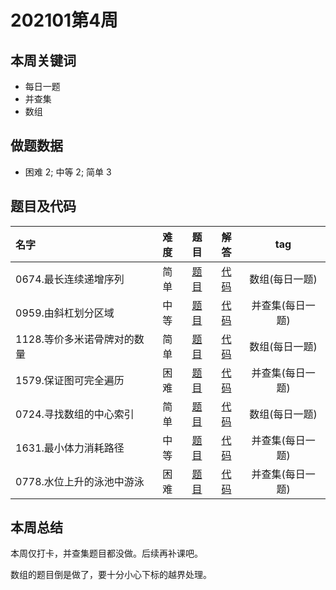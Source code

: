 <!--
 * @Description: 
 * @Autor: Au3C2
 * @Date: 2021-01-11 14:55:49
 * @LastEditors: Au3C2
 * @LastEditTime: 2021-03-31 16:15:20
-->
# 202101第4周
## 本周关键词

* 每日一题
* 并查集
* 数组

## 做题数据

* 困难 2; 中等 2; 简单 3

## 题目及代码

|名字|难度|题目|解答|tag|
|:-|:-:|:-:|:-:|:-:|
|0674.最长连续递增序列|简单|[题目](https://leetcode-cn.com/problems/longest-continuous-increasing-subsequence/)|[代码](../Code/202101第4周/0674.最长连续递增序列.md)|数组(每日一题)
|0959.由斜杠划分区域|中等|[题目](https://leetcode-cn.com/problems/regions-cut-by-slashes/)|[代码](../Code/202101第4周/0959.由斜杠划分区域.md)|并查集(每日一题)
|1128.等价多米诺骨牌对的数量|简单|[题目](https://leetcode-cn.com/problems/number-of-equivalent-domino-pairs/)|[代码](../Code/202101第4周/1128.等价多米诺骨牌对的数量.md)|数组(每日一题)
|1579.保证图可完全遍历|困难|[题目](https://leetcode-cn.com/problems/remove-max-number-of-edges-to-keep-graph-fully-traversable/)|[代码](../Code/202101第4周/1579.保证图可完全遍历.md)|并查集(每日一题)
|0724.寻找数组的中心索引|简单|[题目](https://leetcode-cn.com/problems/find-pivot-index/)|[代码](../Code/202101第4周/0724.寻找数组的中心索引.md)|数组(每日一题)
|1631.最小体力消耗路径|中等|[题目](https://leetcode-cn.com/problems/path-with-minimum-effort/)|[代码](../Code/202101第4周/1631.最小体力消耗路径.md)|并查集(每日一题)
|0778.水位上升的泳池中游泳|困难|[题目](https://leetcode-cn.com/problems/swim-in-rising-water/)|[代码](../Code/202101第4周/0778.水位上升的泳池中游泳.md)|并查集(每日一题)

## 本周总结
本周仅打卡，并查集题目都没做。后续再补课吧。

数组的题目倒是做了，要十分小心下标的越界处理。
